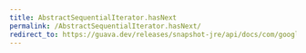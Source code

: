 ```yaml
---
title: AbstractSequentialIterator.hasNext
permalink: /AbstractSequentialIterator.hasNext/
redirect_to: https://guava.dev/releases/snapshot-jre/api/docs/com/google/common/collect/AbstractSequentialIterator.html#hasNext--
---
```

